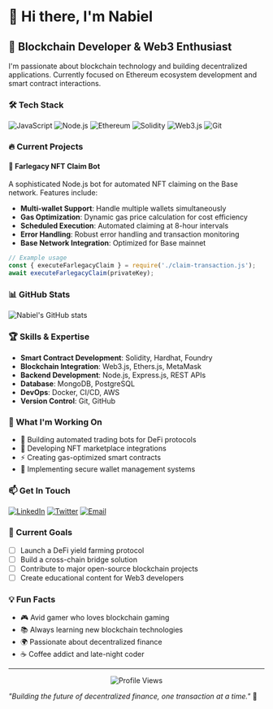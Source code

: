# 👋 Hi there, I'm Nabiel

## 🚀 Blockchain Developer & Web3 Enthusiast

I'm passionate about blockchain technology and building decentralized applications. Currently focused on Ethereum ecosystem development and smart contract interactions.

### 🛠️ Tech Stack

![JavaScript](https://img.shields.io/badge/-JavaScript-F7DF1E?style=flat-square&logo=javascript&logoColor=black)
![Node.js](https://img.shields.io/badge/-Node.js-339933?style=flat-square&logo=node.js&logoColor=white)
![Ethereum](https://img.shields.io/badge/-Ethereum-3C3C3D?style=flat-square&logo=ethereum&logoColor=white)
![Solidity](https://img.shields.io/badge/-Solidity-363636?style=flat-square&logo=solidity&logoColor=white)
![Web3.js](https://img.shields.io/badge/-Web3.js-F16822?style=flat-square&logo=web3.js&logoColor=white)
![Git](https://img.shields.io/badge/-Git-F05032?style=flat-square&logo=git&logoColor=white)

### 🔥 Current Projects

#### 🤖 Farlegacy NFT Claim Bot
A sophisticated Node.js bot for automated NFT claiming on the Base network. Features include:

- **Multi-wallet Support**: Handle multiple wallets simultaneously
- **Gas Optimization**: Dynamic gas price calculation for cost efficiency
- **Scheduled Execution**: Automated claiming at 8-hour intervals
- **Error Handling**: Robust error handling and transaction monitoring
- **Base Network Integration**: Optimized for Base mainnet

```javascript
// Example usage
const { executeFarlegacyClaim } = require('./claim-transaction.js');
await executeFarlegacyClaim(privateKey);
```

### 📊 GitHub Stats

![Nabiel's GitHub stats](https://github-readme-stats.vercel.app/api?username=nabiel147&show_icons=true&theme=radical)

### 🏆 Skills & Expertise

- **Smart Contract Development**: Solidity, Hardhat, Foundry
- **Blockchain Integration**: Web3.js, Ethers.js, MetaMask
- **Backend Development**: Node.js, Express.js, REST APIs
- **Database**: MongoDB, PostgreSQL
- **DevOps**: Docker, CI/CD, AWS
- **Version Control**: Git, GitHub

### 🌟 What I'm Working On

- 🔧 Building automated trading bots for DeFi protocols
- 🎨 Developing NFT marketplace integrations
- ⚡ Creating gas-optimized smart contracts
- 🔐 Implementing secure wallet management systems

### 📫 Get In Touch

[![LinkedIn](https://img.shields.io/badge/-LinkedIn-0077B5?style=flat-square&logo=linkedin&logoColor=white)](https://linkedin.com/in/nabiel147)
[![Twitter](https://img.shields.io/badge/-Twitter-1DA1F2?style=flat-square&logo=twitter&logoColor=white)](https://twitter.com/nabiel147)
[![Email](https://img.shields.io/badge/-Email-D14836?style=flat-square&logo=gmail&logoColor=white)](mailto:nabiel147@gmail.com)

### 🎯 Current Goals

- [ ] Launch a DeFi yield farming protocol
- [ ] Build a cross-chain bridge solution
- [ ] Contribute to major open-source blockchain projects
- [ ] Create educational content for Web3 developers

### 💡 Fun Facts

- 🎮 Avid gamer who loves blockchain gaming
- 📚 Always learning new blockchain technologies
- 🌍 Passionate about decentralized finance
- ☕ Coffee addict and late-night coder

---

<div align="center">
  <img src="https://komarev.com/ghpvc/?username=nabiel147&style=flat-square&color=blue" alt="Profile Views" />
</div>

*"Building the future of decentralized finance, one transaction at a time."* 🚀
